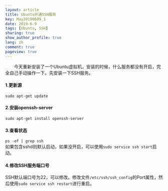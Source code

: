 ```yaml
---
layout: article
title: Ubuntu开通SSH服务
key: May20190609_1
date: 2019-6-9
tags: [Ubuntu, SSH]
sharing: true
show_author_profile: true
lang: zh
comment: true
pageview: true
---
```

&emsp;&emsp;今天重新安装了一个Ubuntu虚拟机，安装的时候，什么服务都没有开启，完全自己手动操作一下。先安装一下SSH服务。<!--more--><br>
#### 1.更新源
`sudo apt-get update`
#### 2.安装openssh-server
`sudo apt-get install openssh-server`
#### 3.查看状态
`ps -ef | grep ssh`<br>
如果包含sshd则默认启动，如果没开启，可以使用`sudo service ssh start`启动。
#### 4.修改SSH服务端口号
SSH默认端口号为22，可以修改。修改文件`/etc/ssh/ssh_config`的Port属性，然后使用`sudo service ssh restart`进行重启。